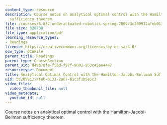 ```yaml
---
content_type: resource
description: Course notes on analytical optimal control with the Hamilton-Jacobi-Bellman
  sufficiency theorem.
file: /courses/6-832-underactuated-robotics-spring-2009/3c209912afeb01312a6781c3f1b5e5c3_MIT6_832s09_read_ch10.pdf
file_size: 328738
file_type: application/pdf
learning_resource_types:
- Readings
license: https://creativecommons.org/licenses/by-nc-sa/4.0/
ocw_type: OCWFile
parent_title: Readings
parent_type: CourseSection
parent_uid: d49b78fe-f56d-f97f-9681-953c45ae4447
resourcetype: Document
title: Analytical Optimal Control with the Hamilton-Jacobi-Bellman Sufficiency Theorem
uid: 3c209912-afeb-0131-2a67-81c3f1b5e5c3
video_files:
  video_thumbnail_file: null
video_metadata:
  youtube_id: null
---
```

Course notes on analytical optimal control with the Hamilton-Jacobi-Bellman sufficiency theorem.